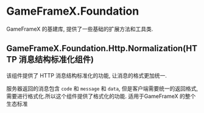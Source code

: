 # GameFrameX.Foundation

GameFrameX 的基建库, 提供了一些基础的扩展方法和工具类.

## GameFrameX.Foundation.Http.Normalization(HTTP 消息结构标准化组件)

该组件提供了 HTTP 消息结构标准化的功能, 让消息的格式更加统一.

服务器返回的消息包含 `code` 和 `message` 和 `data`, 但是客户端需要统一的返回格式, 需要进行格式化.所以这个组件提供了格式化的功能. 适用于GameFrameX 的整个生态标准
